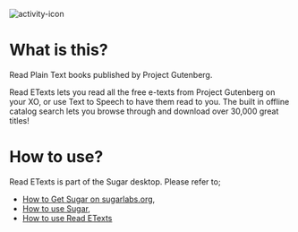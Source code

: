 ![activity-icon](activity/read-etexts.svg)

What is this?
=============

Read Plain Text books published by Project Gutenberg.

Read ETexts lets you read all the free e-texts from Project Gutenberg on your XO, or use Text to Speech
to have them read to you. The built in offline catalog search lets you browse through and download over
30,000 great titles!

How to use?
===========

Read ETexts is part of the Sugar desktop.  Please refer to;

* [How to Get Sugar on sugarlabs.org](https://sugarlabs.org/),
* [How to use Sugar](https://help.sugarlabs.org/),
* [How to use Read ETexts](https://help.sugarlabs.org/read_etexts.html)
